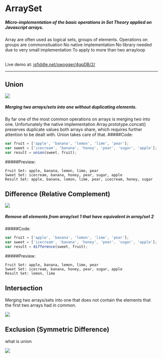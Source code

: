 ArraySet
========
##### Micro-implementation of the basic operations in Set Theory applied on Javascript arrays.

Array are often used as logical sets, groups of elements. 
Operations on groups are commonsituation
No native implementation
No library needed due to very small implementation 
To apply to more than two arrayloop

<br/>Live demo at: <a href='http://jsfiddle.net/swogger/4gpDB/2/' target='_blank'>jsfiddle.net/swogger/4gpDB/2/</a>

-------


Union
--------


<img src='http://upload.wikimedia.org/wikipedia/commons/3/30/Venn0111.svg'/>

##### Merging two arrays/sets into one without duplicating elements.

By far one of the most common operations on arrays is merging two into one. Unfortunately the native implementation Array.prototype.concat() preserves duplicate values both arrays share, which requires further attention to be dealt with. Union takes care of that. 
#####Code:
```javascript
var fruit = ['apple', 'banana', 'lemon', 'lime', 'pear'];
var sweet = ['icecream', 'banana', 'honey', 'pear', 'sugar', 'apple'];
var result = union(sweet, fruit);
```
#####Preview:
```
Fruit Set: apple, banana, lemon, lime, pear
Sweet Set: icecream, banana, honey, pear, sugar, apple
Result Set: apple, banana, lemon, lime, pear, icecream, honey, sugar
```


Difference (Relative Complement)
--------


<img src='http://upload.wikimedia.org/wikipedia/commons/e/e6/Venn0100.svg'/>

##### Remove all elements from array/set 1 that have equivalent in array/set 2
#####Code:
```javascript
var fruit = ['apple', 'banana', 'lemon', 'lime', 'pear'];
var sweet = ['icecream', 'banana', 'honey', 'pear', 'sugar', 'apple'];
var result = difference(sweet, fruit);
```
#####Preview:
```
Fruit Set: apple, banana, lemon, lime, pear
Sweet Set: icecream, banana, honey, pear, sugar, apple
Result Set: lemon, lime
```




Intersection
--------
Merging two arrays/sets into one that does not contain the elements that the first two arrays had in common.

<img src='http://upload.wikimedia.org/wikipedia/commons/9/99/Venn0001.svg'/>

Exclusion (Symmetric Difference)
--------
what is union

<img src='http://upload.wikimedia.org/wikipedia/commons/4/46/Venn0110.svg'/>
